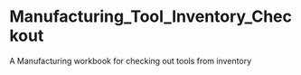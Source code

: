 # Manufacturing_Tool_Inventory_Checkout
A Manufacturing workbook for checking out tools from inventory
